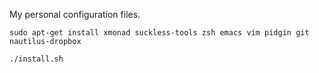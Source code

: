 My personal configuration files.

    sudo apt-get install xmonad suckless-tools zsh emacs vim pidgin git nautilus-dropbox
    
    ./install.sh
